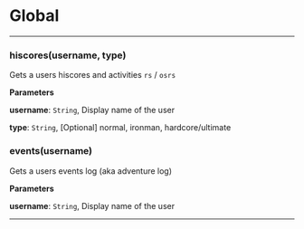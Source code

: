 # Global





* * *

### hiscores(username, type) 

Gets a users hiscores and activities `rs` / `osrs`

**Parameters**

**username**: `String`, Display name of the user

**type**: `String`, [Optional] normal, ironman, hardcore/ultimate



### events(username) 

Gets a users events log (aka adventure log)

**Parameters**

**username**: `String`, Display name of the user




* * *










